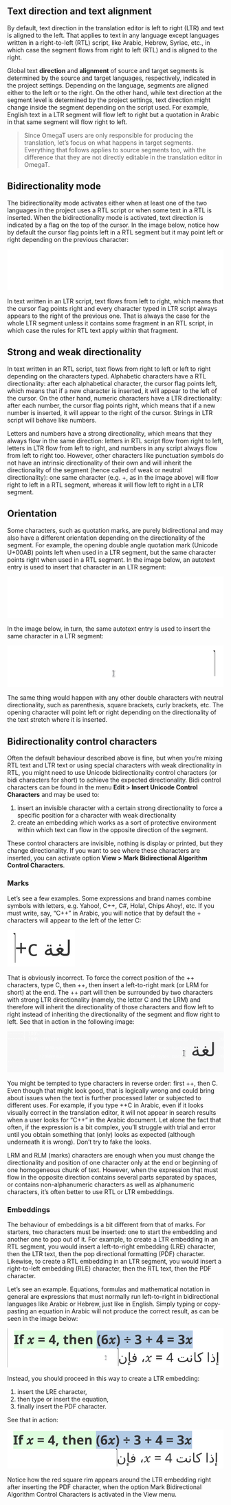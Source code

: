 <!-- # Handling bidirectionality -->

## Text direction and text alignment 

By default, text direction in the translation editor is left to right (LTR) and text is aligned to the left. That applies to text in any language except languages written in a right-to-left (RTL) script, like Arabic, Hebrew, Syriac, etc., in which case the segment flows from right to left (RTL) and is aligned to the right.

Global text **direction** and **alignment** of source and target segments is determined by the source and target languages, respectively, indicated in the project settings. Depending on the language, segments are aligned either to the left or to the right. On the other hand, while text direction at the segment level is determined by the project settings, text direction might change inside the segment depending on the script used. For example, English text in a LTR segment will flow left to right but a quotation in Arabic in that same segment will flow right to left.

> Since OmegaT users are only responsible for producing the translation, let’s focus on what happens in target segments. Everything that follows applies to source segments too, with the difference that they are not directly editable in the translation editor in OmegaT.

## Bidirectionality mode

The bidirectionality mode activates either when at least one of the two languages in the project uses a RTL script or when some text in a RTL is inserted. When the bidirectionality mode is activated, text direction is indicated by a flag on the top of the cursor. In the image below, notice how by default the cursor flag points left in a RTL segment but it may point left or right depending on the previous character:

![Cursor flag](../_assets/img/bidi_نص١٢٣.gif)

In text written in an LTR script, text flows from left to right, which means that the cursor flag points right and every character typed in LTR script always appears to the right of the previous one. That is always the case for the whole LTR segment unless it contains some fragment in an RTL script, in which case the rules for RTL text apply within that fragment. 

## Strong and weak directionality

In text written in an RTL script, text flows from right to left or left to right depending on the characters typed. Alphabetic characters have a RTL directionality: after each alphabetical character, the cursor flag points left, which means that if a new character is inserted, it will appear to the left of the cursor. On the other hand, numeric characters have a LTR directionality: after each number, the cursor flag points right, which means that if a new number is inserted, it will appear to the right of the cursor. Strings in LTR script will behave like numbers.

Letters and numbers have a strong directionality, which means that they always flow in the same direction: letters in RTL script flow from right to left, letters in LTR flow from left to right, and numbers in any script always flow from left to right too. However, other characters like punctuation symbols do not have an intrinsic directionality of their own and will inherit the directionality of the segment (hence called of weak or neutral directionality): one same character (e.g. +, as in the image above) will flow right to left in a RTL segment, whereas it will flow left to right in a LTR segment. 

## Orientation

Some characters, such as quotation marks, are purely bidirectional and may also have a different orientation depending on the directionality of the segment. For example, the opening double angle quotation mark (Unicode U+00AB) points left when used in a LTR segment, but the same character points right when used in a RTL segment. In the image below, an autotext entry is used to insert that character in an LTR segment:

![LTR orientation](../_assets/img/foo_ltr.gif)

In the image below, in turn, the same autotext entry is used to insert the same character in a LTR segment: 

![RTL orientation](../_assets/img/foo_rtl.gif)

The same thing would happen with any other double characters with neutral directionality, such as parenthesis, square brackets, curly brackets, etc. The opening character will point left or right depending on the directionality of the text stretch where it is inserted.

## Bidirectionality control characters 

Often the default behaviour described above is fine, but when you’re mixing RTL text and LTR text or using special characters with weak directionality in RTL, you might need to use Unicode bidirectionality control characters (or bidi characters for short) to achieve the expected directionality. Bidi control characters can be found in the menu **Edit > Insert Unicode Control Characters** and may be used to:

1. insert an invisible character with a certain strong directionality to force a specific position for a character with weak directionality
2. create an embedding which works as a sort of protective environment within which text can flow in the opposite direction of the segment.

These control characters are invisible, nothing is display or printed, but they change directionality. If you want to see where these characters are inserted, you can activate option **View > Mark Bidirectional Algorithm Control Characters**.

### Marks

Let’s see a few examples. Some expressions and brand names combine symbols with letters, e.g. Yahoo!, C++, C#, Hola!, Chips Ahoy!, etc. If you must write, say, “C++” in Arabic, you will notice that by default the + characters will appear to the left of the letter C:

![Wrong position of characters with weak directionalty](../_assets/img/wrong-c+.png)

That is obviously incorrect. To force the correct position of the ++ characters, type C, then ++, then insert a left-to-right mark (or LRM for short) at the end. The ++ part will then be surrounded by two characters with strong LTR directionality (namely, the letter C and the LRM) and therefore will inherit the directionality of those characters and flow left to right instead of inheriting the directionality of the segment and flow right to left. See that in action in the following image: 

![Tweak directionality of weak characters with LRM](../_assets/img/C++.gif)

You might be tempted to type characters in reverse order: first ++, then C. Even though that might look good, that is logically wrong and could bring about issues when the text is further processed later or subjected to different uses. For example, if you type ++C in Arabic, even if it looks visually correct in the translation editor, it will not appear in search results when a user looks for “C++” in the Arabic document. Let alone the fact that often, if the expression is a bit complex, you’ll struggle with trial and error until you obtain something that (only) looks as expected (although underneath it is wrong). Don’t try to fake the looks.

LRM and RLM (marks) characters are enough when you must change the directionality and position of one character only at the end or beginning of one homogeneous chunk of text. However, when the expression that must flow in the opposite direction contains several parts separated by spaces, or contains non-alphanumeric characters as well as alphanumeric characters, it’s often better to use RTL or LTR embeddings.

### Embeddings

The behaviour of embeddings is a bit different from that of marks. For starters, two characters must be inserted: one to start the embedding and another one to pop out of it. For example, to create a LTR embedding in an RTL segment, you would insert a left-to-right embedding (LRE) character, then the LTR text, then the pop directional formatting (PDF) character. Likewise, to create a RTL embedding in an LTR segment, you would insert a right-to-left embedding (RLE) character, then the RTL text, then the PDF character. 

Let’s see an example. Equations, formulas and mathematical notation in general are expressions that must normally run left-to-right in bidirectional languages like Arabic or Hebrew, just like in English. Simply typing or copy-pasting an equation in Arabic will not produce the correct result, as can be seen in the image below:

![What happens with embeddings](../_assets/img/embedding_wrong_right.gif)

Instead, you should proceed in this way to create a LTR embedding: 

1. insert the LRE character, 
2. then type or insert the equation, 
3. finally insert the PDF character. 

See that in action:

![How to create a LTR embedding](../_assets/img/equation_bidi.gif)

Notice how the red square rim appears around the LTR embedding right after inserting the PDF character, when the option Mark Bidirectional Algorithm Control Characters is activated in the View menu.